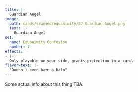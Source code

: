 ```yaml
---
title: |-
  Guardian Angel
image: 
  path: cards/scanned/equanimity/07 Guardian Angel.png
  text: |-
    Guardian Angel
set:
  name: Equanimity Confusion
  number: 7
effects: 
- |-
  Only playable on your side, grants protection to a card.
flavor-text: |-
  "Doesn't even have a halo"
---
```

Some actual info about this thing TBA.
